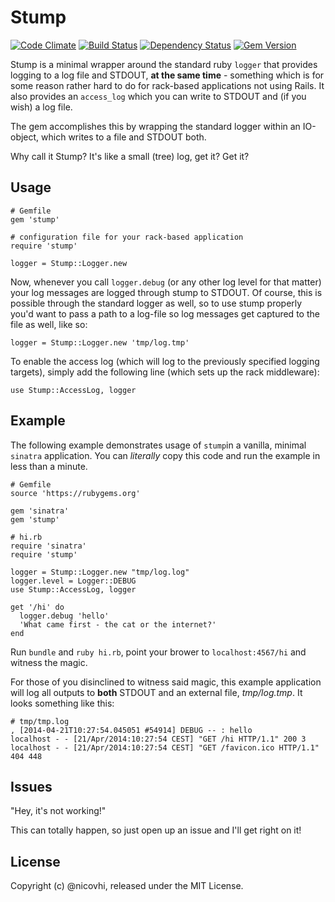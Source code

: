 # Stump

[![Code Climate](https://codeclimate.com/github/nicohvi/stump.png)](https://codeclimate.com/github/nicohvi/stump)
[![Build Status](https://travis-ci.org/nicohvi/stump.svg?branch=v2.0)](https://travis-ci.org/nicohvi/stump)
[![Dependency Status](https://gemnasium.com/nicohvi/stump.png)](https://gemnasium.com/nicohvi/stump)
[![Gem Version](https://badge.fury.io/rb/stump.png)](http://badge.fury.io/rb/stump)

Stump is a minimal wrapper around the standard ruby `logger` that provides
logging to a log file and STDOUT, **at the same time** - something which is for some reason
rather hard to do for rack-based applications not using Rails. It also provides
an `access_log` which you can write to STDOUT and (if you wish) a log file.

The gem accomplishes this by wrapping the standard logger within an IO-object,
which writes to a file and STDOUT both.

Why call it Stump? It's like a small (tree) log, get it? Get it?

## Usage

````
# Gemfile
gem 'stump'

# configuration file for your rack-based application
require 'stump'

logger = Stump::Logger.new
````

Now, whenever you call `logger.debug` (or any other log level for that matter)
your log messages are logged through stump to STDOUT. Of course, this is
possible through the standard logger as well, so to use stump properly you'd
want to pass a path to a log-file so log messages get captured to the file as
well, like so:

````
logger = Stump::Logger.new 'tmp/log.tmp'

````

To enable the access log (which will log to the previously specified logging
targets), simply add the following line (which sets up the rack middleware):

````
use Stump::AccessLog, logger

````

## Example
The following example demonstrates usage of `stump`in a vanilla, minimal
`sinatra` application. You can *literally* copy this code and run the example
in less than a minute.

````
# Gemfile
source 'https://rubygems.org'

gem 'sinatra'
gem 'stump'

# hi.rb
require 'sinatra'
require 'stump'

logger = Stump::Logger.new "tmp/log.log"
logger.level = Logger::DEBUG
use Stump::AccessLog, logger

get '/hi' do
  logger.debug 'hello'
  'What came first - the cat or the internet?'
end

````

Run `bundle` and `ruby hi.rb`, point your brower to `localhost:4567/hi`
and witness the magic.

For those of you disinclined to witness said magic, this example application will
log all outputs to **both** STDOUT and an external file, *tmp/log.tmp*. It looks
something like this:

````
# tmp/tmp.log
, [2014-04-21T10:27:54.045051 #54914] DEBUG -- : hello
localhost - - [21/Apr/2014:10:27:54 CEST] "GET /hi HTTP/1.1" 200 3
localhost - - [21/Apr/2014:10:27:54 CEST] "GET /favicon.ico HTTP/1.1" 404 448
````


## Issues

"Hey, it's not working!"

This can totally happen, so just open up an issue and I'll get right on it!


## License

Copyright (c) @nicovhi, released under the MIT License.

